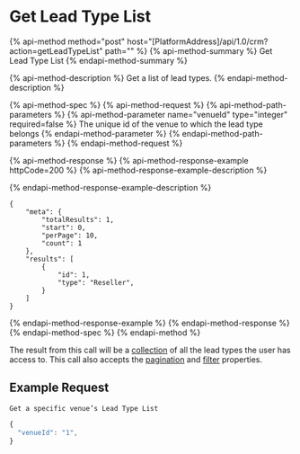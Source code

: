 # Get Lead Type List

{% api-method method="post" host="\[PlatformAddress\]/api/1.0/crm?action=getLeadTypeList" path="" %}
{% api-method-summary %}
Get Lead Type List
{% endapi-method-summary %}

{% api-method-description %}
Get a list of lead types.
{% endapi-method-description %}

{% api-method-spec %}
{% api-method-request %}
{% api-method-path-parameters %}
{% api-method-parameter name="venueId" type="integer" required=false %}
The unique id of the venue to which the lead type belongs
{% endapi-method-parameter %}
{% endapi-method-path-parameters %}
{% endapi-method-request %}

{% api-method-response %}
{% api-method-response-example httpCode=200 %}
{% api-method-response-example-description %}

{% endapi-method-response-example-description %}

```text
{
    "meta": {
        "totalResults": 1,
        "start": 0,
        "perPage": 10,
        "count": 1
    },
    "results": [
        {
            "id": 1,
            "type": "Reseller",
        }
    ]
}
```
{% endapi-method-response-example %}
{% endapi-method-response %}
{% endapi-method-spec %}
{% endapi-method %}

The result from this call will be a [collection](../getting-started/interpreting-the-response/collections.md) of all the lead types the user has access to. This call also accepts the [pagination](../getting-started/interpreting-the-response/pagination.md) and [filter](../getting-started/interpreting-the-response/filtering.md) properties.

## Example Request

`Get a specific venue’s Lead Type List`

```javascript
{
  "venueId": "1",
}
```
